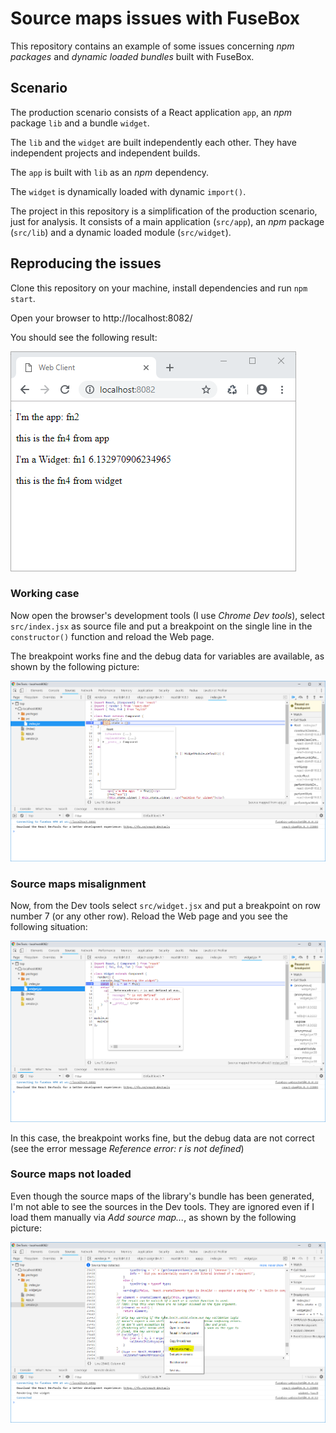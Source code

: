 # Source maps issues with FuseBox

This repository contains an example of some issues concerning *npm packages* and *dynamic loaded bundles* built with FuseBox.

## Scenario

The production scenario consists of a React application `app`, an *npm* package `lib` and a bundle `widget`.

The `lib` and the `widget` are built independently each other. They have independent projects and independent builds.

The `app` is built with `lib` as an *npm* dependency.

The `widget` is dynamically loaded with dynamic `import()`.



The project in this repository is a simplification of the production scenario, just for analysis. It consists of a main application (`src/app`), an *npm* package (`src/lib`) and a dynamic loaded module (`src/widget`).

## Reproducing the issues

Clone this repository on your machine, install dependencies and run `npm start`.

Open your browser to http://localhost:8082/

You should see the following result:

![1551363648099](images/home-browser.png)

### Working case

Now open the browser's development tools (I use *Chrome Dev tools*), select `src/index.jsx` as source file and put a breakpoint on the single line in the `constructor()` function and reload the Web page.

The breakpoint works fine and the debug data for variables are available, as shown by the following picture:

![1551364558446](images/working-case-breakpoint.png)



### Source maps misalignment

Now, from the Dev tools select `src/widget.jsx` and put a breakpoint on row number 7 (or any other row). Reload the Web page and you see the following situation:

![1551365154249](images/not-working-case-widget-breakpoint.png)

In this case, the breakpoint works fine, but the debug data are not correct (see the error message *Reference error: r is not defined*)

### Source maps not loaded

Even though the source maps of the library's bundle has been generated, I'm not able to see the sources in the Dev tools. They are ignored even if I load them manually via *Add source map...*, as shown by the following picture:

![1551366100801](images/not-working-case-library.png)

